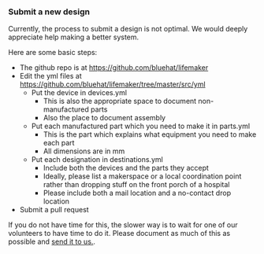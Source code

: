### Submit a new design

Currently, the process to submit a design is not optimal. We would deeply appreciate help making a better system.

Here are some basic steps:
- The github repo is at https://github.com/bluehat/lifemaker
- Edit the yml files at https://github.com/bluehat/lifemaker/tree/master/src/yml
  - Put the device in devices.yml 
    - This is also the appropriate space to document non-manufactured parts
    - Also the place to document assembly
  - Put each manufactured part which you need to make it in parts.yml
    - This is the part which explains what equipment you need to make each part
    - All dimensions are in mm
  - Put each designation in destinations.yml
    - Include both the devices and the parts they accept
    - Ideally, please list a makerspace or a local coordination point rather than dropping stuff on the front porch of a hospital
    - Please include both a mail location and a no-contact drop location
- Submit a pull request

If you do not have time for this, the slower way is to wait for one of our volunteers to have time to do it. Please document as much of this as possible and [send it to us.](mailto:makers@lifemaker.org?subject=New%20Design).